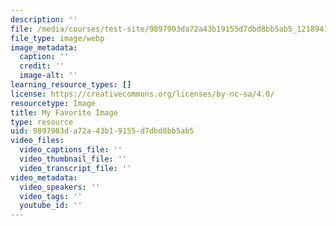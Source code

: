 ```yaml
---
description: ''
file: /media/courses/test-site/9897903da72a43b19155d7dbd8bb5ab5_1218941d391b4f15acbbd990f01dcd9d_cyber-woman-corn-260nw-39886900.webp
file_type: image/webp
image_metadata:
  caption: ''
  credit: ''
  image-alt: ''
learning_resource_types: []
license: https://creativecommons.org/licenses/by-nc-sa/4.0/
resourcetype: Image
title: My Favorite Image
type: resource
uid: 9897903d-a72a-43b1-9155-d7dbd8bb5ab5
video_files:
  video_captions_file: ''
  video_thumbnail_file: ''
  video_transcript_file: ''
video_metadata:
  video_speakers: ''
  video_tags: ''
  youtube_id: ''
---
```

